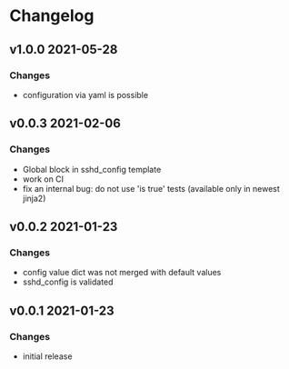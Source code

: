 # Changelog

## v1.0.0 2021-05-28

### Changes

- configuration via yaml is possible

## v0.0.3 2021-02-06

### Changes

- Global block in sshd_config template
- work on CI
- fix an internal bug: do not use 'is true' tests (available only in newest jinja2)

## v0.0.2 2021-01-23

### Changes

- config value dict was not merged with default values
- sshd_config is validated

## v0.0.1 2021-01-23

### Changes

- initial release

